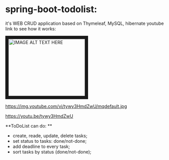 # spring-boot-todolist:
it's WEB CRUD application based on Thymeleaf, MySQL, hibernate
youtube link to see how it works: 

<a href="https://youtu.be/tywy3HmdZwU" target="_blank"><img src="http://img.youtube.com/vi/YOUTUBE_VIDEO_ID_HERE/0.jpg" 
alt="IMAGE ALT TEXT HERE" width="240" height="180" border="10" /></a>

https://img.youtube.com/vi/tywy3HmdZwU/mqdefault.jpg

https://youtu.be/tywy3HmdZwU

**ToDoList can do: **
- create, reade, update, delete tasks;
- set status to tasks: done/not-done;
- add deadline to every task;
- sort tasks by status (done/not-done);
